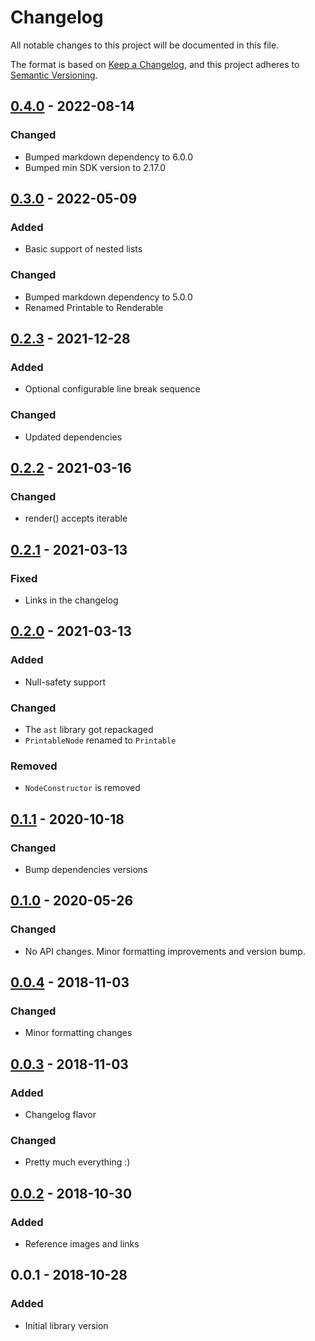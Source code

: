 # Changelog
All notable changes to this project will be documented in this file.

The format is based on [Keep a Changelog](https://keepachangelog.com/en/1.0.0/),
and this project adheres to [Semantic Versioning](https://semver.org/spec/v2.0.0.html).

## [0.4.0] - 2022-08-14
### Changed
- Bumped markdown dependency to 6.0.0
- Bumped min SDK version to 2.17.0

## [0.3.0] - 2022-05-09
### Added
- Basic support of nested lists

### Changed
- Bumped markdown dependency to 5.0.0
- Renamed Printable to Renderable

## [0.2.3] - 2021-12-28
### Added
- Optional configurable line break sequence

### Changed
- Updated dependencies

## [0.2.2] - 2021-03-16
### Changed
- render() accepts iterable

## [0.2.1] - 2021-03-13
### Fixed
- Links in the changelog

## [0.2.0] - 2021-03-13
### Added
- Null-safety support

### Changed
- The `ast` library got repackaged
- `PrintableNode` renamed to `Printable`

### Removed
- `NodeConstructor` is removed

## [0.1.1] - 2020-10-18
### Changed
- Bump dependencies versions

## [0.1.0] - 2020-05-26
### Changed
- No API changes. Minor formatting improvements and version bump.

## [0.0.4] - 2018-11-03
### Changed
- Minor formatting changes

## [0.0.3] - 2018-11-03
### Added
- Changelog flavor

### Changed
- Pretty much everything :)

## [0.0.2] - 2018-10-30
### Added
- Reference images and links

## 0.0.1 - 2018-10-28
### Added
- Initial library version

[0.4.0]: https://github.com/f3ath/marker/compare/0.3.0...0.4.0
[0.3.0]: https://github.com/f3ath/marker/compare/0.2.3...0.3.0
[0.2.3]: https://github.com/f3ath/marker/compare/0.2.2...0.2.3
[0.2.2]: https://github.com/f3ath/marker/compare/0.2.1...0.2.2
[0.2.1]: https://github.com/f3ath/marker/compare/0.2.0...0.2.1
[0.2.0]: https://github.com/f3ath/marker/compare/0.1.1...0.2.0
[0.1.1]: https://github.com/f3ath/marker/compare/0.1.0...0.1.1
[0.1.0]: https://github.com/f3ath/marker/compare/0.0.4...0.1.0
[0.0.4]: https://github.com/f3ath/marker/compare/0.0.3...0.0.4
[0.0.3]: https://github.com/f3ath/marker/compare/0.0.2...0.0.3
[0.0.2]: https://github.com/f3ath/marker/compare/0.0.1...0.0.2